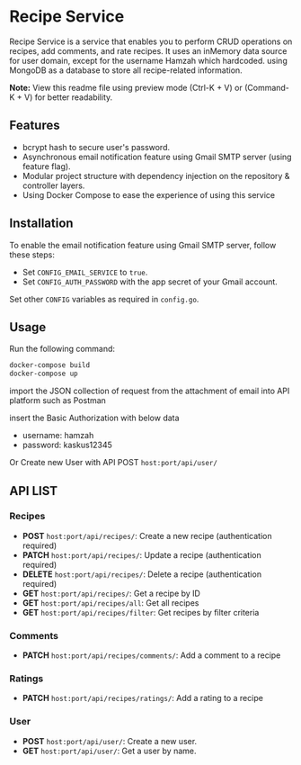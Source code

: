 # Recipe Service

Recipe Service is a service that enables you to perform CRUD operations on recipes, add comments, and rate recipes. It uses an inMemory data source for user domain, except for the username Hamzah which hardcoded. using MongoDB as a database to store all recipe-related information.

**Note:** View this readme file using preview mode (Ctrl-K + V) or (Command-K + V) for better readability.

## Features

- bcrypt hash to secure user's password.
- Asynchronous email notification feature using Gmail SMTP server (using feature flag).
- Modular project structure with dependency injection on the repository & controller layers.
- Using Docker Compose to ease the experience of using this service

## Installation

To enable the email notification feature using Gmail SMTP server, follow these steps:
- Set `CONFIG_EMAIL_SERVICE` to `true`.
- Set `CONFIG_AUTH_PASSWORD` with the app secret of your Gmail account.

Set other `CONFIG` variables as required in `config.go`.

## Usage

Run the following command:

```bash
docker-compose build
docker-compose up
```

import the JSON collection of request from the attachment of email into API platform such as Postman

insert the Basic Authorization with below data
- username: hamzah
- password: kaskus12345

Or 
Create new User with API POST `host:port/api/user/`
 
## API LIST

### Recipes
- **POST** `host:port/api/recipes/`: Create a new recipe (authentication required)
- **PATCH** `host:port/api/recipes/`: Update a recipe (authentication required)
- **DELETE** `host:port/api/recipes/`: Delete a recipe (authentication required)
- **GET** `host:port/api/recipes/`: Get a recipe by ID
- **GET** `host:port/api/recipes/all`: Get all recipes
- **GET** `host:port/api/recipes/filter`: Get recipes by filter criteria

### Comments
- **PATCH** `host:port/api/recipes/comments/`: Add a comment to a recipe

### Ratings
- **PATCH** `host:port/api/recipes/ratings/`: Add a rating to a recipe

### User
- **POST** `host:port/api/user/`: Create a new user.
- **GET** `host:port/api/user/`: Get a user by name.
